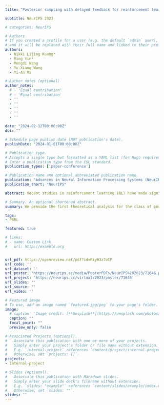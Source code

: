 ```yaml
---
title: "Posterior sampling with delayed feedback for reinforcement learning with linear function approximation"

subtitle: NeurIPS 2023

# categories: NeurIPS

# Authors
# If you created a profile for a user (e.g. the default `admin` user), write the username (folder name) here
# and it will be replaced with their full name and linked to their profile.
authors:
  - Nikki Lijing Kuang*
  - Ming Yin*
  - Mengdi Wang
  - Yu-Xiang Wang 
  - Yi-An Ma

# Author notes (optional)
author_notes:
  # - 'Equal contribution'
  # - 'Equal contribution'
  - ''
  - ''
  - ''
  - ''
  - ''

date: "2024-02-12T00:00:00Z"
doi: ""

# Schedule page publish date (NOT publication's date).
publishDate: "2024-01-01T00:00:00Z"

# Publication type.
# Accepts a single type but formatted as a YAML list (for Hugo requirements).
# Enter a publication type from the CSL standard.
publication_types: ['paper-conference']

# Publication name and optional abbreviated publication name.
publication: "Advances in Neural Information Processing Systems (NeurIPS)"
publication_short: "NeurIPS"

abstract: Recent studies in reinforcement learning (RL) have made significant progress by leveraging function approximation to alleviate the sample complexity hurdle for better performance. Despite the success, existing provably efficient algorithms typically rely on the accessibility of immediate feedback upon taking actions. The failure to account for the impact of delay in observations can significantly degrade the performance of real-world systems due to the regret blow-up. In this work, we tackle the challenge of delayed feedback in RL with linear function approximation by employing posterior sampling, which has been shown to empirically outperform the popular UCB algorithms in a wide range of regimes. We first introduce \textit{Delayed-PSVI}, an optimistic value-based algorithm that effectively explores the value function space via noise perturbation with posterior sampling. We provide the first analysis for posterior sampling algorithms with delayed feedback in RL and show our algorithm achieves worst-case regret in the presence of unknown stochastic delays. Here is the expected delay. To further improve its computational efficiency and to expand its applicability in high-dimensional RL problems, we incorporate a gradient-based approximate sampling scheme via Langevin dynamics for \textit{Delayed-LPSVI}, which maintains the same order-optimal regret guarantee with computational cost. Empirical evaluations are performed to demonstrate the statistical and computational efficacy of our algorithms.

# Summary. An optional shortened abstract.
summary: We provide the first theoretical analysis for the class of posterior sampling algorithms to handle delayed feedback in RL frameworks.

tags:
- PSRL

featured: true

# links:
# - name: Custom Link
#   url: http://example.org


url_pdf: https://openreview.net/pdf?id=RiyH3z7oIF
url_code: ''
url_dataset: ''
url_poster: 'https://neurips.cc/media/PosterPDFs/NeurIPS%202023/71646.png?t=1702362883.9005537'
url_project: 'https://neurips.cc/virtual/2023/poster/71646'
url_slides: ''
url_source: ''
url_video: ''

# Featured image
# To use, add an image named `featured.jpg/png` to your page's folder. 
image:
  # caption: 'Image credit: [**Unsplash**](https://unsplash.com/photos/s9CC2SKySJM)'
  caption: ""
  focal_point: ""
  preview_only: false

# Associated Projects (optional).
#   Associate this publication with one or more of your projects.
#   Simply enter your project's folder or file name without extension.
#   E.g. `internal-project` references `content/project/internal-project/index.md`.
#   Otherwise, set `projects: []`.
projects:
- internal-project

# Slides (optional).
#   Associate this publication with Markdown slides.
#   Simply enter your slide deck's filename without extension.
#   E.g. `slides: "example"` references `content/slides/example/index.md`.
#   Otherwise, set `slides: ""`.
slides: ""
---
```


<!-- {{% callout note %}}
Create your slides in Markdown - click the *Slides* button to check out the example.
{{% /callout %}} -->

<!-- Add the publication's **full text** or **supplementary notes** here. You can use rich formatting such as including [code, math, and images](https://docs.hugoblox.com/content/writing-markdown-latex/). -->
